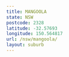```yaml
---
title: MANGOOLA
state: NSW
postcode: 2328
latitude: -32.57693
longitude: 150.564817
url: /nsw/mangoola/
layout: suburb
---
```

